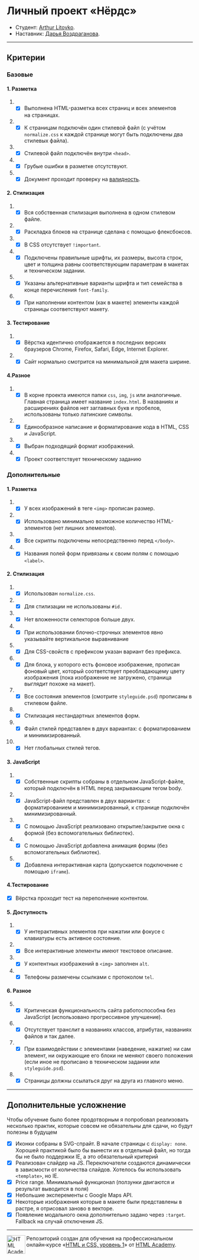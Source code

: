 # Личный проект «Нёрдс»

- Студент: [Arthur Litovko](https://up.htmlacademy.ru/htmlcss/27/user/6927).
- Наставник: [Дарья Воздраганова](https://htmlacademy.ru/profile/id1227143).

---

## Критерии

### Базовые

#### 1. Разметка

1. - [x] Выполнена HTML-разметка всех страниц и всех элементов на страницах.
2. - [x] К страницам подключён один стилевой файл (с учётом `normalize.css` к каждой странице могут быть подключены два стилевых файла).
3. - [x] Стилевой файл подключён внутри `<head>`.
4. - [x] Грубые ошибки в разметке отсутствуют.
5. - [x] Документ проходит проверку на [валидность](http://validator.w3.org/nu/).

#### 2. Стилизация

1. - [x] Вся собственная стилизация выполнена в одном стилевом файле.
2. - [x] Раскладка блоков на странице сделана с помощью флексбоксов.
3. - [x] В CSS отсутствует `!important`.
4. - [x] Подключены правильные шрифты, их размеры, высота строк, цвет и толщина равны соответствующим параметрам в макетах и техническом задании.
5. - [x] Указаны альтернативные варианты шрифта и тип семейства в конце перечисления `font-family`.
6. - [x] При наполнении контентом (как в макете) элементы каждой страницы соответствуют макету.

#### 3. Тестирование

1. - [x] Вёрстка идентично отображается в последних версиях браузеров Chrome, Firefox, Safari, Edge, Internet Explorer.

2. - [x] Сайт нормально смотрится на минимальной для макета ширине.

#### 4.Разное

1. - [x] В корне проекта имеются папки `css`, `img`, `js` или аналогичные. Главная страница имеет название `index.html`. В названиях и расширениях файлов нет заглавных букв и пробелов, использованы только латинские символы.

2. - [x] Единообразное написание и форматирование кода в HTML, CSS и JavaScript.

3. - [x] Выбран подходящий формат изображений.

4. - [x] Проект соответствует техническому заданию

### Дополнительные

#### 1. Разметка

1. - [x] У всех изображений в теге `<img>` прописан размер.
2. - [x] Использовано минимально возможное количество HTML-элементов (нет лишних элементов).
3. - [x] Все скрипты подключены непосредственно перед `</body>`.
4. - [x] Названия полей форм привязаны к своим полям с помощью `<label>`.

#### 2. Стилизация

1. - [x] Использован `normalize.css`.

2. - [x] Для стилизации не использованы `#id.`

3. - [x] Нет вложенности селекторов больше двух.

4. - [x] При использовании блочно-строчных элементов явно указывайте вертикальное выравнивание

5. - [x] Для CSS-свойств с префиксом указан вариант без префикса.

6. - [x] Для блока, у которого есть фоновое изображение, прописан фоновый цвет, который соответствует преобладающему цвету изображения (пока изображение не загружено, страница выглядит похоже на макет).

7. - [x] Все состояния элементов (смотрите `styleguide.psd`) прописаны в стилевом файле.

8. - [x] Стилизация нестандартных элементов форм.

9. - [x] Файл стилей представлен в двух вариантах: с форматированием и минимизированный.

10. - [x] Нет глобальных стилей тегов.

#### 3. JavaScript

1. - [x] Собственные скрипты собраны в отдельном JavaScript-файле, который подключён в HTML перед закрывающим тегом body.
2. - [x] JavaScript-файл представлен в двух вариантах: с форматированием и минимизированный, к странице подключён минимизированный.
3. - [x] С помощью JavaScript реализовано открытие/закрытие окна с формой (без вспомогательных библиотек).
4. - [x] С помощью JavaScript добавлена анимация формы (без вспомогательных библиотек).
5. - [x] Добавлена интерактивная карта (допускается подключение с помощью `iframe`).

#### 4.Тестирование

- [x] Вёрстка проходит тест на переполнение контентом.

#### 5. Доступность

1. - [x] У интерактивных элементов при нажатии или фокусе с клавиатуры есть активное состояние.

2. - [x] Все интерактивные элементы имеют текстовое описание.

3. - [x] У контентных изображений в `<img>` заполнен `alt`.

4. - [x] Телефоны размечены ссылками с протоколом `tel`.

#### 6. Разное

5. - [x] Критическая функциональность сайта работоспособна без JavaScript (использовано прогрессивное улучшение).

6. - [x] Отсутствует транслит в названиях классов, атрибутах, названиях файлов и так далее.

7. - [x] При взаимодействии с элементами (наведение, нажатие) ни сам элемент, ни окружающие его блоки не меняют своего положения (если иное не прописано в техническом задании или `styleguide.psd`).

8. - [x] Страницы должны ссылаться друг на друга из главного меню.

---

## Дополнительные усложнение

Чтобы обучение было более продотворным я попробовал реализовать несколько практик, которые совсем не обязательны для сдачи, но будут полезны в будущем

- [x] Иконки собраны в SVG-спрайт. В начале страницы с `display: none`. Хорошей практикой было бы вынести их в отдельный файл, но тогда бы не было поддержки IE, а это обязательный критерий
- [x] Реализован слайдер на JS. Переключатели создаются динамически в зависмости от количества слайдов. Хотелось бы использовать `<template>`, но IE.
- [x] Price range. Минимальный функционал (ползунки двигаются и результат выводится в поля)
- [x] Небольшие эксперементы с Google Maps API.
- [x] Некоторые изображения которые в макете были представлены в растре, я отрисовал заново в векторе.
- [x] Появление модального окна дополнительно задано через `:target`. Fallback на случай отключения JS.

---

<a href="https://htmlacademy.ru/intensive/htmlcss"><img align="left" width="50" height="50" alt="HTML Academy" src="https://up.htmlacademy.ru/static/img/intensive/htmlcss/logo-for-github-2.png"></a>

Репозиторий создан для обучения на профессиональном онлайн‑курсе «[HTML и CSS, уровень 1](https://htmlacademy.ru/intensive/htmlcss)» от [HTML Academy](https://htmlacademy.ru).
